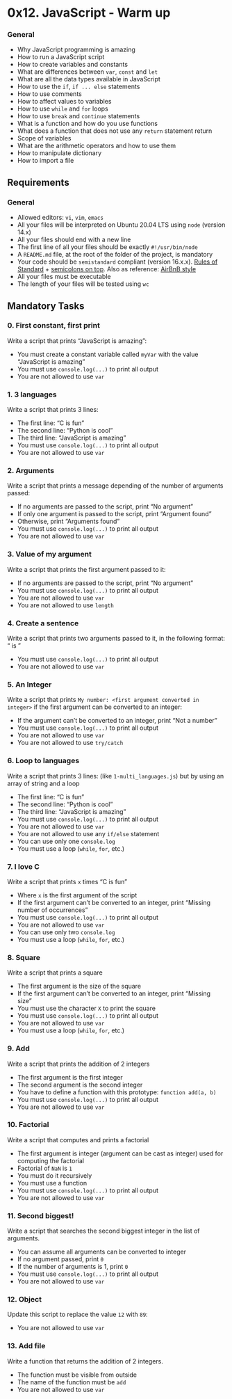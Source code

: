 # 0x12. JavaScript - Warm up
### General

-   Why JavaScript programming is amazing
-   How to run a JavaScript script
-   How to create variables and constants
-   What are differences between  `var`,  `const`  and  `let`
-   What are all the data types available in JavaScript
-   How to use the  `if`,  `if ... else`  statements
-   How to use comments
-   How to affect values to variables
-   How to use  `while`  and  `for`  loops
-   How to use  `break`  and  `continue`  statements
-   What is a function and how do you use functions
-   What does a function that does not use any  `return`  statement return
-   Scope of variables
-   What are the arithmetic operators and how to use them
-   How to manipulate dictionary
-   How to import a file

## Requirements

### General

-   Allowed editors:  `vi`,  `vim`,  `emacs`
-   All your files will be interpreted on Ubuntu 20.04 LTS using  `node`  (version 14.x)
-   All your files should end with a new line
-   The first line of all your files should be exactly  `#!/usr/bin/node`
-   A  `README.md`  file, at the root of the folder of the project, is mandatory
-   Your code should be  `semistandard`  compliant (version 16.x.x).  [Rules of Standard](https://intranet.hbtn.io/rltoken/EK3q1S4Ouo08kTMI42cSig "Rules of Standard")  +  [semicolons on top](https://intranet.hbtn.io/rltoken/FuXjfOYe18hUXCDoyMxBSg "semicolons on top"). Also as reference:  [AirBnB style](https://intranet.hbtn.io/rltoken/iIDdBVB4HNhPpb_5e5L-Qg "AirBnB style")
-   All your files must be executable
-   The length of your files will be tested using  `wc`

## Mandatory Tasks
### 0. First constant, first print
Write a script that prints “JavaScript is amazing”:

-   You must create a constant variable called  `myVar`  with the value “JavaScript is amazing”
-   You must use  `console.log(...)`  to print all output
-   You are not allowed to use  `var`
### 1. 3 languages
Write a script that prints 3 lines:

-   The first line: “C is fun”
-   The second line: “Python is cool”
-   The third line: “JavaScript is amazing”
-   You must use  `console.log(...)`  to print all output
-   You are not allowed to use  `var`
### 2. Arguments
Write a script that prints a message depending of the number of arguments passed:

-   If no arguments are passed to the script, print “No argument”
-   If only one argument is passed to the script, print “Argument found”
-   Otherwise, print “Arguments found”
-   You must use  `console.log(...)`  to print all output
-   You are not allowed to use  `var`
### 3. Value of my argument
Write a script that prints the first argument passed to it:

-   If no arguments are passed to the script, print “No argument”
-   You must use  `console.log(...)`  to print all output
-   You are not allowed to use  `var`
-   You are not allowed to use  `length`
### 4. Create a sentence
Write a script that prints two arguments passed to it, in the following format: “  is  ”

-   You must use  `console.log(...)`  to print all output
-   You are not allowed to use  `var`
### 5. An Integer
Write a script that prints  `My number: <first argument converted in integer>`  if the first argument can be converted to an integer:

-   If the argument can’t be converted to an integer, print “Not a number”
-   You must use  `console.log(...)`  to print all output
-   You are not allowed to use  `var`
-   You are not allowed to use  `try/catch`
### 6. Loop to languages
Write a script that prints 3 lines: (like  `1-multi_languages.js`) but by using an array of string and a loop

-   The first line: “C is fun”
-   The second line: “Python is cool”
-   The third line: “JavaScript is amazing”
-   You must use  `console.log(...)`  to print all output
-   You are not allowed to use  `var`
-   You are not allowed to use any  `if/else`  statement
-   You can use only one  `console.log`
-   You must use a loop (`while`,  `for`, etc.)
### 7. I love C
Write a script that prints  `x`  times “C is fun”

-   Where  `x`  is the first argument of the script
-   If the first argument can’t be converted to an integer, print “Missing number of occurrences”
-   You must use  `console.log(...)`  to print all output
-   You are not allowed to use  `var`
-   You can use only two  `console.log`
-   You must use a loop (`while`,  `for`, etc.)
### 8. Square
Write a script that prints a square

-   The first argument is the size of the square
-   If the first argument can’t be converted to an integer, print “Missing size”
-   You must use the character  `X`  to print the square
-   You must use  `console.log(...)`  to print all output
-   You are not allowed to use  `var`
-   You must use a loop (`while`,  `for`, etc.)
### 9. Add
Write a script that prints the addition of 2 integers

-   The first argument is the first integer
-   The second argument is the second integer
-   You have to define a function with this prototype:  `function add(a, b)`
-   You must use  `console.log(...)`  to print all output
-   You are not allowed to use  `var`
### 10. Factorial
Write a script that computes and prints a factorial

-   The first argument is integer (argument can be cast as integer) used for computing the factorial
-   Factorial of  `NaN`  is  `1`
-   You must do it recursively
-   You must use a function
-   You must use  `console.log(...)`  to print all output
-   You are not allowed to use  `var`
### 11. Second biggest!
Write a script that searches the second biggest integer in the list of arguments.

-   You can assume all arguments can be converted to integer
-   If no argument passed, print  `0`
-   If the number of arguments is 1, print  `0`
-   You must use  `console.log(...)`  to print all output
-   You are not allowed to use  `var`
### 12. Object
Update this script to replace the value  `12`  with  `89`:

-   You are not allowed to use  `var`
### 13. Add file
Write a function that returns the addition of 2 integers.

-   The function must be visible from outside
-   The name of the function must be  `add`
-   You are not allowed to use  `var`


